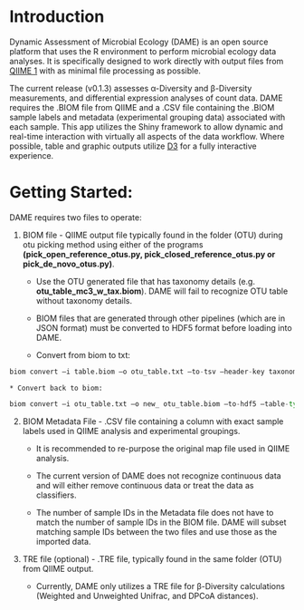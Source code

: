 # IntroductionDynamic Assessment of Microbial Ecology (DAME) is an open source platform that uses the R environment to perform microbial ecology data analyses. It is specifically designed to work directly with output files from [QIIME 1](http://qiime.org/) with as minimal file processing as possible.The current release (v0.1.3) assesses α-Diversity and β-Diversity measurements, and differential expression analyses of count data. DAME requires the .BIOM file from QIIME and a .CSV file containing the .BIOM sample labels and metadata (experimental grouping data) associated with each sample. This app utilizes the Shiny framework to allow dynamic and real-time interaction with virtually all aspects of the data workflow. Where possible, table and graphic outputs utilize [D3](https://github.com/d3/d3) for a fully interactive experience.# Getting Started:DAME requires two files to operate:1. BIOM file - QIIME output file typically found in the folder (OTU) during otu picking method using either of the programs **(pick_open_reference_otus.py, pick_closed_reference_otus.py or pick_de_novo_otus.py)**.    * Use the OTU generated file that has taxonomy details (e.g. **otu_table_mc3_w_tax.biom**). DAME will fail to recognize OTU table without taxonomy details.    * BIOM files that are generated through other pipelines (which are in JSON format) must be converted to HDF5 format before loading into DAME.    * Convert from biom to txt:	```pythonbiom convert –i table.biom –o otu_table.txt –to-tsv –header-key taxonomy```    * Convert back to biom:	```python				biom convert –i otu_table.txt –o new_ otu_table.biom –to-hdf5 –table-type=”OTU table"–process-obs-metadata taxonomy```2. BIOM Metadata File - .CSV file containing a column with exact sample labels used in QIIME analysis and experimental groupings.     * It is recommended to re-purpose the original map file used in QIIME analysis.    * The current version of DAME does not recognize continuous data and will either remove continuous data or treat the data as classifiers.      * The number of sample IDs in the Metadata file does not have to match the number of sample IDs in the BIOM file.  DAME will subset matching sample IDs between the two files and use those as the imported data.3. TRE file (optional) - .TRE file, typically found in the same folder (OTU) from QIIME output.    * Currently, DAME only utilizes a TRE file for β-Diversity calculations (Weighted and Unweighted Unifrac, and DPCoA distances).